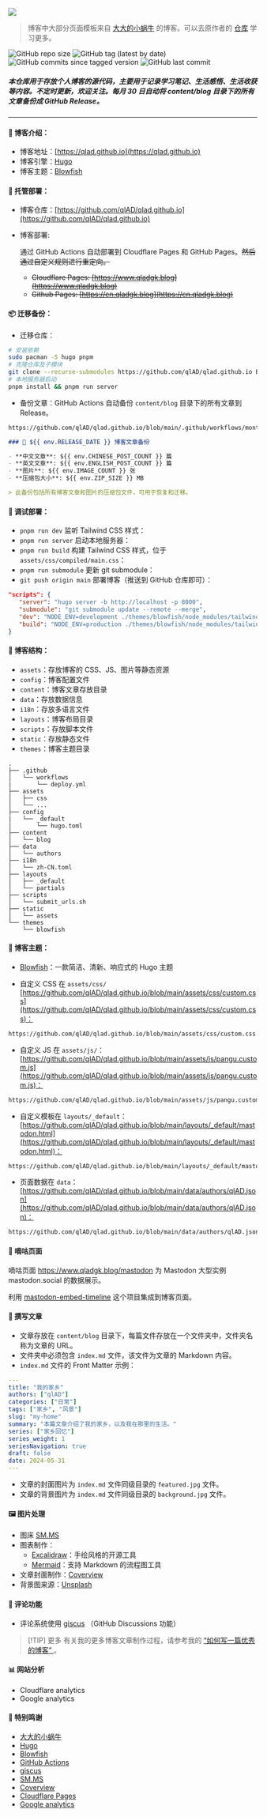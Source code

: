 ![](static/qladgk.png)

> 博客中大部分页面模板来自 [大大的小蜗牛](https://www.eallion.com/) 的博客。可以去原作者的 [仓库](https://github.com/eallion/eallion.com) 学习更多。

![GitHub repo size](https://img.shields.io/github/repo-size/qlAD/qlad.github.io) ![GitHub tag (latest by date)](https://img.shields.io/github/v/tag/qlAD/qlad.github.io) ![GitHub commits since tagged version](https://img.shields.io/github/commits-since/qlAD/qlad.github.io/latest/main) ![GitHub last commit](https://img.shields.io/github/last-commit/qlAD/qlad.github.io) 

##### 本仓库用于存放个人博客的源代码，主要用于记录学习笔记、生活感悟、生活收获等内容。不定时更新，欢迎关注。每月 30 日自动将 content/blog 目录下的所有文章备份成 GitHub Release。

---

#### 📖 博客介绍：

- 博客地址：[https://qlad.github.io](https://qlad.github.io)
- 博客引擎：[Hugo](https://gohugo.io/)
- 博客主题：[Blowfish](https://blowfish.page/)

#### 🚀 托管部署：

- 博客仓库：[https://github.com/qlAD/qlad.github.io](https://github.com/qlAD/qlad.github.io)
- 博客部署:

  通过 GitHub Actions 自动部署到 Cloudflare Pages 和 GitHub Pages。~~然后通过自定义规则进行重定向。~~

  - ~~Cloudflare Pages: [https://www.qladgk.blog](https://www.qladgk.blog)~~
  - ~~Github Pages: [https://cn.qladgk.blog](https://cn.qladgk.blog)~~

#### 📦 迁移备份：

- 迁移仓库：

```sh
# 安装依赖
sudo pacman -S hugo pnpm
# 克隆仓库及子模块
git clone --recurse-submodules https://github.com/qlAD/qlad.github.io BlogGithub/ && cd BlogGithub/
# 本地服务器启动
pnpm install && pnpm run server
```

- 备份文章：GitHub Actions 自动备份 `content/blog` 目录下的所有文章到 Release。

```bash
https://github.com/qlAD/qlad.github.io/blob/main/.github/workflows/monthly-blog-backup.yml
```

```md
### 📅 ${{ env.RELEASE_DATE }} 博客文章备份

- **中文文章**: ${{ env.CHINESE_POST_COUNT }} 篇
- **英文文章**: ${{ env.ENGLISH_POST_COUNT }} 篇
- **图片**: ${{ env.IMAGE_COUNT }} 张
- **压缩包大小**: ${{ env.ZIP_SIZE }} MB

> 此备份包括所有博客文章和图片的压缩包文件，可用于恢复和迁移。
```

#### 🔨 调试部署：

- `pnpm run dev` 监听 Tailwind CSS 样式：
- `pnpm run server` 启动本地服务器：
- `pnpm run build` 构建 Tailwind CSS 样式，位于 `assets/css/compiled/main.css`：
- `pnpm run submodule` 更新 git submodule：
- `git push origin main` 部署博客（推送到 GitHub 仓库即可）：

```json
"scripts": {
   "server": "hugo server -b http://localhost -p 8000",
   "submodule": "git submodule update --remote --merge",
   "dev": "NODE_ENV=development ./themes/blowfish/node_modules/tailwindcss/lib/cli.js -c ./themes/blowfish/tailwind.config.js -i ./themes/blowfish/assets/css/main.css -o ./assets/css/compiled/main.css --jit -w",
   "build": "NODE_ENV=production ./themes/blowfish/node_modules/tailwindcss/lib/cli.js -c ./themes/blowfish/tailwind.config.js -i ./themes/blowfish/assets/css/main.css -o ./assets/css/compiled/main.css --jit"
}
```

#### 📁 博客结构：

- `assets`：存放博客的 CSS、JS、图片等静态资源
- `config`：博客配置文件
- `content`：博客文章存放目录
- `data`：存放数据信息
- `i18n`：存放多语言文件
- `layouts`：博客布局目录
- `scripts`：存放脚本文件
- `static`：存放静态文件
- `themes`：博客主题目录

```
.
├── .github
│   └── workflows
|       └── deploy.yml
├── assets
│   ├── css
│   └── ...
├── config
|   └── _default
│       └── hugo.toml
├── content
│   └── blog
├── data
│   └── authors
├── i18n
│   └── zh-CN.toml
├── layouts
│   ├── _default
│   └── partials
├── scripts
│   └── submit_urls.sh
├── static
│   └── assets
└── themes
    └── blowfish
```

#### 🎨 博客主题：

- [Blowfish](https://blowfish.page/)：一款简洁、清新、响应式的 Hugo 主题

- 自定义 CSS 在 `assets/css/` [https://github.com/qlAD/qlad.github.io/blob/main/assets/css/custom.css](https://github.com/qlAD/qlad.github.io/blob/main/assets/css/custom.css)：

```bash
https://github.com/qlAD/qlad.github.io/blob/main/assets/css/custom.css
```

- 自定义 JS 在 `assets/js/`： [https://github.com/qlAD/qlad.github.io/blob/main/assets/js/pangu.custom.js](https://github.com/qlAD/qlad.github.io/blob/main/assets/js/pangu.custom.js)：
  
```bash
https://github.com/qlAD/qlad.github.io/blob/main/assets/js/pangu.custom.js
```

- 自定义模板在 `layouts/_default`： [https://github.com/qlAD/qlad.github.io/blob/main/layouts/_default/mastodon.html](https://github.com/qlAD/qlad.github.io/blob/main/layouts/_default/mastodon.html)：

```bash
https://github.com/qlAD/qlad.github.io/blob/main/layouts/_default/mastodon.html
```

- 页面数据在 `data`： [https://github.com/qlAD/qlad.github.io/blob/main/data/authors/qlAD.json](https://github.com/qlAD/qlad.github.io/blob/main/data/authors/qlAD.json)：

```bash
https://github.com/qlAD/qlad.github.io/blob/main/data/authors/qlAD.json
```

#### 🎈 嘀咕页面

嘀咕页面 https://www.qladgk.blog/mastodon 为 Mastodon 大型实例 mastodon.social 的数据展示。

利用 [mastodon-embed-timeline](https://gitlab.com/idotj/mastodon-embed-timeline) 这个项目集成到博客页面。

#### 📝 撰写文章

- 文章存放在 `content/blog` 目录下，每篇文件存放在一个文件夹中，文件夹名称为文章的 URL。
- 文件夹中必须包含 `index.md` 文件，该文件为文章的 Markdown 内容。
- `index.md` 文件的 Front Matter 示例：

```yaml
---
title: "我的家乡"
authors: ["qlAD"]
categories: ["日常"]
tags: ["家乡", "风景"]
slug: "my-home"
summary: "本篇文章介绍了我的家乡，以及我在那里的生活。"
series: ["家乡回忆"]
series_weight: 1
seriesNavigation: true
draft: false
date: 2024-05-31
---
```

- 文章的封面图片为 `index.md` 文件同级目录的 `featured.jpg` 文件。
-  文章的背景图片为 `index.md` 文件同级目录的 `background.jpg` 文件。

#### 🖼️ 图片处理

- 图床 [SM.MS](https://sm.ms/)
- 图表制作：
  - [Excalidraw](https://excalidraw.com/)：手绘风格的开源工具
  - [Mermaid](https://mermaid-js.github.io/mermaid/)：支持 Markdown 的流程图工具
- 文章封面制作：[Coverview](https://coverview.vercel.app/editor)
- 背景图来源：[Unsplash](https://unsplash.com/)
#### 🌈 评论功能

- 评论系统使用 [giscus](https://giscus.app/) （GitHub Discussions 功能）

> [!TIP] 更多
> 有关我的更多博客文章制作过程，请参考我的 [“如何写一篇优秀的博客”
](https://www.qladgk.blog/how-blogging/)。

#### 📊 网站分析

- Cloudflare analytics
- Google analytics

#### 🎉 特别鸣谢

- [大大的小蜗牛](https://www.eallion.com/)
- [Hugo](https://gohugo.io/)
- [Blowfish](https://blowfish.page/)
- [GitHub Actions](https://github.com/features/actions)
- [giscus](https://giscus.app/)
- [SM.MS](https://sm.ms/)
- [Coverview](https://coverview.vercel.app/editor)
- [Cloudflare Pages](https://pages.cloudflare.com/)
- [Google analytics](https://analytics.google.com/analytics/web/)
